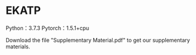 # EKATP
Python：3.7.3
Pytorch：1.5.1+cpu

Download the file "Supplementary Material.pdf" to get our supplementary materials.

